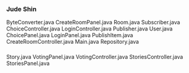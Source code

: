 ### Jude Shin
ByteConverter.java
CreateRoomPanel.java
Room.java
Subscriber.java
ChoiceController.java
LoginController.java
Publisher.java
User.java
ChoicePanel.java
LoginPanel.java
PublishItem.java
CreateRoomController.java
Main.java
Repository.java 

### 
Story.java
VotingPanel.java
VotingController.java
StoriesController.java
StoriesPanel.java

### 
